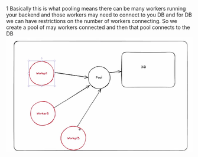 1 Basically this is what pooling means there can be many workers running your backend and those workers may need to connect to you DB and for DB we can have restrictions on the number of workers connecting. So we create a pool of may workers connected and then that pool connects to the DB![alt text](image.png)